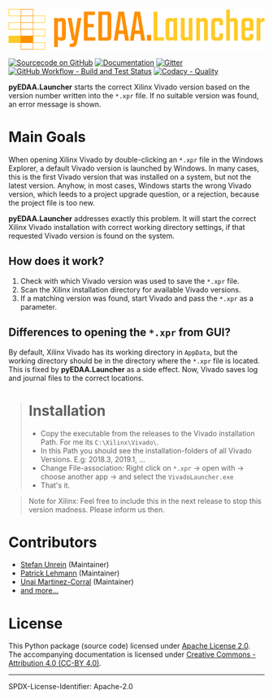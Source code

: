 <p align="center">
  <a title="edaa-org.github.io/pyEDAA.Launcher" href="https://edaa-org.github.io/pyEDAA.Launcher"><img height="80px" src="doc/_static/logo.svg"/></a>
</p>

[![Sourcecode on GitHub](https://img.shields.io/badge/pyEDAA-Launcher-ffca28.svg?longCache=true&style=flat-square&logo=GitHub&labelColor=ff8f00)](https://GitHub.com/edaa-org/pyEDAA.Launcher)
[![Documentation](https://img.shields.io/website?longCache=true&style=flat-square&label=edaa-org.github.io%2FpyEDAA.Launcher&logo=GitHub&logoColor=fff&up_color=blueviolet&up_message=Read%20now%20%E2%9E%9A&url=https%3A%2F%2Fedaa-org.github.io%2FpyEDAA.Launcher%2Findex.html)](https://edaa-org.github.io/pyEDAA.Launcher/)
[![Gitter](https://img.shields.io/badge/chat-on%20gitter-4db797.svg?longCache=true&style=flat-square&logo=gitter&logoColor=e8ecef)](https://gitter.im/hdl/community)  
[![GitHub Workflow - Build and Test Status](https://img.shields.io/github/workflow/status/edaa-org/pyEDAA.Launcher/Pipeline/main?longCache=true&style=flat-square&label=Build%20and%20Test&logo=GitHub%20Actions&logoColor=FFFFFF)](https://GitHub.com/edaa-org/pyEDAA.Launcher/actions/workflows/Pipeline.yml)
[![Codacy - Quality](https://img.shields.io/codacy/grade/83936550d5094383bb89bb117c0abbfe?longCache=true&style=flat-square&logo=Codacy)](https://app.codacy.com/gh/edaa-org/pyEDAA.Launcher)

<!--
[![Sourcecode License](https://img.shields.io/pypi/l/pyEDAA.Launcher?longCache=true&style=flat-square&logo=Apache&label=code)](LICENSE.md)
[![Documentation License](https://img.shields.io/badge/doc-CC--BY%204.0-green?longCache=true&style=flat-square&logo=CreativeCommons&logoColor=fff)](LICENSE.md)

[![PyPI](https://img.shields.io/pypi/v/pyEDAA.Launcher?longCache=true&style=flat-square&logo=PyPI&logoColor=FBE072)](https://pypi.org/project/pyEDAA.Launcher/)
![PyPI - Status](https://img.shields.io/pypi/status/pyEDAA.Launcher?longCache=true&style=flat-square&logo=PyPI&logoColor=FBE072)
![PyPI - Python Version](https://img.shields.io/pypi/pyversions/pyEDAA.Launcher?longCache=true&style=flat-square&logo=PyPI&logoColor=FBE072)

[![Libraries.io status for latest release](https://img.shields.io/librariesio/release/pypi/pyEDAA.Launcher?longCache=true&style=flat-square&logo=Libraries.io&logoColor=fff)](https://libraries.io/github/edaa-org/pyEDAA.Launcher)
[![Codacy - Coverage](https://img.shields.io/codacy/coverage/83936550d5094383bb89bb117c0abbfe?longCache=true&style=flat-square&logo=Codacy)](https://app.codacy.com/gh/edaa-org/pyEDAA.Launcher)
[![Codecov - Branch Coverage](https://img.shields.io/codecov/c/github/edaa-org/pyEDAA.Launcher?longCache=true&style=flat-square&logo=Codecov)](https://codecov.io/gh/edaa-org/pyEDAA.Launcher)

[![Dependent repos (via libraries.io)](https://img.shields.io/librariesio/dependent-repos/pypi/pyEDAA.Launcher?longCache=true&style=flat-square&logo=GitHub)](https://GitHub.com/edaa-org/pyEDAA.Launcher/network/dependents)
[![Requires.io](https://img.shields.io/requires/github/edaa-org/pyEDAA.Launcher?longCache=true&style=flat-square)](https://requires.io/github/EDAA-ORG/pyEDAA.Launcher/requirements/?branch=main)
[![Libraries.io SourceRank](https://img.shields.io/librariesio/sourcerank/pypi/pyEDAA.Launcher?longCache=true&style=flat-square)](https://libraries.io/github/edaa-org/pyEDAA.Launcher/sourcerank)
-->

**pyEDAA.Launcher** starts the correct Xilinx Vivado version based on the version number written into the ``*.xpr`` file.
If no suitable version was found, an error message is shown.

# Main Goals

When opening Xilinx Vivado by double-clicking an ``*.xpr`` file in the Windows Explorer, a default Vivado version is
launched by Windows. In many cases, this is the first Vivado version that was installed on a system, but not the latest
version. Anyhow, in most cases, Windows starts the wrong Vivado version, which leeds to a project upgrade question, or a
rejection, because the project file is too new.

**pyEDAA.Launcher** addresses exactly this problem. It will start the correct Xilinx Vivado installation with correct
working directory settings, if that requested Vivado version is found on the system.

## How does it work?

1. Check with which Vivado version was used to save the ``*.xpr`` file.
2. Scan the Xilinx installation directory for available Vivado versions.
3. If a matching version was found, start Vivado and pass the ``*.xpr`` as a parameter.

## Differences to opening the ``*.xpr`` from GUI?
 
By default, Xilinx Vivado has its working directory in ``AppData``, but the working directory should be in the directory
where the ``*.xpr`` file is located. This is fixed by **pyEDAA.Launcher** as a side effect. Now, Vivado saves log and
journal files to the correct locations.


> # Installation
> * Copy the executable from the releases to the Vivado installation Path. For me its `C:\Xilinx\Vivado\`.
> * In this Path you should see the installation-folders of all Vivado Versions. E.g: 2018.3, 2019.1, ...
> * Change File-association: Right click on `*.xpr` -> open with -> choose another app -> and select the `VivadoLauncher.exe`
> * That's it.

> Note for Xilinx: Feel free to include this in the next release to stop this version madness. Please inform us then.

# Contributors

* [Stefan Unrein](https://GitHub.com/stefanunrein) (Maintainer)
* [Patrick Lehmann](https://GitHub.com/Paebbels) (Maintainer)
* [Unai Martinez-Corral](https://GitHub.com/umarcor) (Maintainer)
* [and more...](https://GitHub.com/edaa-org/pyEDAA.Launcher/graphs/contributors)

# License

This Python package (source code) licensed under [Apache License 2.0](LICENSE.md).  
The accompanying documentation is licensed under [Creative Commons - Attribution 4.0 (CC-BY 4.0)](doc/Doc-License.rst).

-------------------------
SPDX-License-Identifier: Apache-2.0
